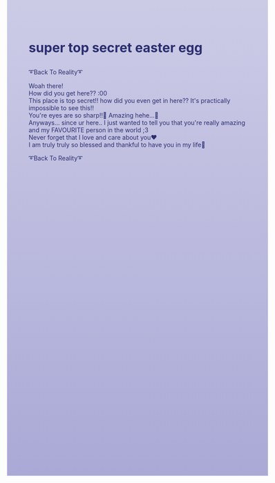  <head>
<style>
body {
    height: 1000px;
    background: linear-gradient(to bottom, #cccbe6 0%, #bbbade 50%, #aaa9d6 100%)
}
</style>
</head>
 
 
 <h1 style="font-size:30px;"><p style="color:#2a2e6f;">super top secret easter egg</p></h1>

<style>
a:link {
  color: #2a2e6f;
  background-color: transparent;
  text-decoration: none;
}
a:visited {
  color: #2a2e6f;
  background-color: transparent;
  text-decoration: none;
}
a:hover {
  color: #538cdf;
  background-color: transparent;
  text-decoration: none;
}
a:active {
  color: #2a2e6f;
  background-color: transparent;
  text-decoration: none;
}
</style>

[➰Back To Reality➰](/index.md)
<br>
<p style="color:#2a2e6f;">
Woah there! 
<br>How did you get here?? :00 
<br>This place is top secret!! how did you even get in here?? It's practically impossible to see this!! 
<br>You're eyes are so sharp!!👀 Amazing hehe...🤭
<br>Anyways... since ur here.. I just wanted to tell you that you're really amazing and my FAVOURITE person in the world ;3
<br>Never forget that I love and care about you❤️
<br>I am truly truly so blessed and thankful to have you in my life🥰
</p>

[➰Back To Reality➰](/index.md)